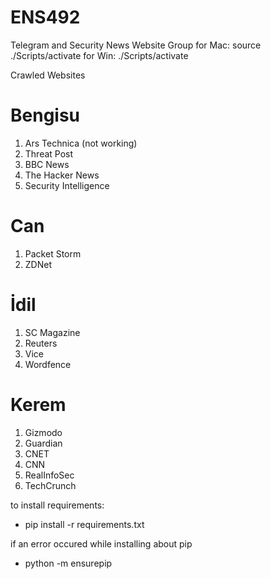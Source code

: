 # ENS492

Telegram and Security News Website Group
for Mac: source ./Scripts/activate
for Win: ./Scripts/activate

Crawled Websites

# Bengisu

1. Ars Technica (not working)
2. Threat Post
3. BBC News
4. The Hacker News
5. Security Intelligence

# Can

1. Packet Storm
2. ZDNet

# İdil

1. SC Magazine
2. Reuters
3. Vice
4. Wordfence

# Kerem

1. Gizmodo
2. Guardian
3. CNET
4. CNN
5. RealInfoSec
6. TechCrunch

to install requirements:

- pip install -r requirements.txt

if an error occured while installing about pip

- python -m ensurepip
